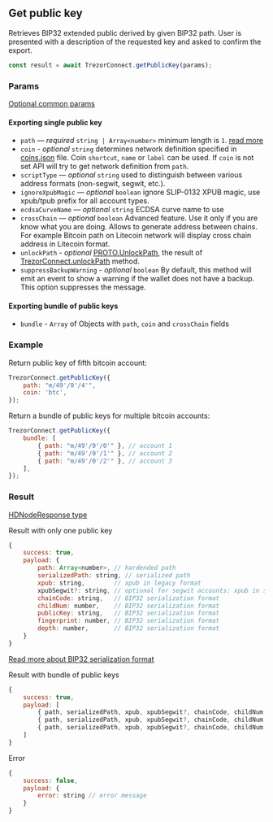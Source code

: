 ## Get public key

Retrieves BIP32 extended public derived by given BIP32 path.
User is presented with a description of the requested key and asked to confirm the export.

```javascript
const result = await TrezorConnect.getPublicKey(params);
```

### Params

[Optional common params](commonParams.md)

#### Exporting single public key

-   `path` — _required_ `string | Array<number>` minimum length is `1`. [read more](../path.md)
-   `coin` - _optional_ `string` determines network definition specified in [coins.json](https://github.com/Cerberus-Wallet/cerberus-suite/blob/develop/packages/connect-common/files/coins.json) file. Coin `shortcut`, `name` or `label` can be used. If `coin` is not set API will try to get network definition from `path`.
-   `scriptType` — _optional_ `string` used to distinguish between various address formats (non-segwit, segwit, etc.).
-   `ignoreXpubMagic` — _optional_ `boolean` ignore SLIP-0132 XPUB magic, use xpub/tpub prefix for all account types.
-   `ecdsaCurveName` — _optional_ `string` ECDSA curve name to use
-   `crossChain` — _optional_ `boolean` Advanced feature. Use it only if you are know what you are doing. Allows to generate address between chains. For example Bitcoin path on Litecoin network will display cross chain address in Litecoin format.
-   `unlockPath` - _optional_ [PROTO.UnlockPath](https://github.com/Cerberus-Wallet/cerberus-suite/blob/develop/packages/protobuf/src/messages.ts), the result of [TrezorConnect.unlockPath](./unlockPath.md) method.
-   `suppressBackupWarning` - _optional_ `boolean` By default, this method will emit an event to show a warning if the wallet does not have a backup. This option suppresses the message.

#### Exporting bundle of public keys

-   `bundle` - `Array` of Objects with `path`, `coin` and `crossChain` fields

### Example

Return public key of fifth bitcoin account:

```javascript
TrezorConnect.getPublicKey({
    path: "m/49'/0'/4'",
    coin: 'btc',
});
```

Return a bundle of public keys for multiple bitcoin accounts:

```javascript
TrezorConnect.getPublicKey({
    bundle: [
        { path: "m/49'/0'/0'" }, // account 1
        { path: "m/49'/0'/1'" }, // account 2
        { path: "m/49'/0'/2'" }, // account 3
    ],
});
```

### Result

[HDNodeResponse type](https://github.com/Cerberus-Wallet/cerberus-suite/blob/develop/packages/connect/src/types/api/getPublicKey.ts)

Result with only one public key

```javascript
{
    success: true,
    payload: {
        path: Array<number>, // hardended path
        serializedPath: string, // serialized path
        xpub: string,        // xpub in legacy format
        xpubSegwit?: string, // optional for segwit accounts: xpub in segwit format
        chainCode: string,   // BIP32 serialization format
        childNum: number,    // BIP32 serialization format
        publicKey: string,   // BIP32 serialization format
        fingerprint: number, // BIP32 serialization format
        depth: number,       // BIP32 serialization format
    }
}
```

[Read more about BIP32 serialization format](https://github.com/bitcoin/bips/blob/master/bip-0032.mediawiki#Serialization_format)

Result with bundle of public keys

```javascript
{
    success: true,
    payload: [
        { path, serializedPath, xpub, xpubSegwit?, chainCode, childNum, publicKey, fingerprint, depth }, // account 1
        { path, serializedPath, xpub, xpubSegwit?, chainCode, childNum, publicKey, fingerprint, depth }, // account 2
        { path, serializedPath, xpub, xpubSegwit?, chainCode, childNum, publicKey, fingerprint, depth }  // account 3
    ]
}
```

Error

```javascript
{
    success: false,
    payload: {
        error: string // error message
    }
}
```
